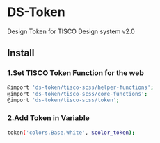 # DS-Token
Design Token for TISCO Design system v2.0

## Install
### 1.Set TISCO Token Function for the web
``` Bash
@import 'ds-token/tisco-scss/helper-functions';
@import 'ds-token/tisco-scss/core-functions';
@import 'ds-token/tisco-scss/token';

```
### 2.Add Token in Variable
``` Bash
token('colors.Base.White', $color_token);
